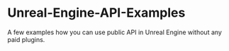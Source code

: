 # Unreal-Engine-API-Examples
A few examples how you can use public API in Unreal Engine without any paid plugins.
